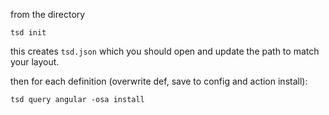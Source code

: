 from the directory 

```
tsd init
```

this creates `tsd.json` which you should open and update the path to match your layout. 

then for each definition (overwrite def, save to config and action install):

```
tsd query angular -osa install 
```
